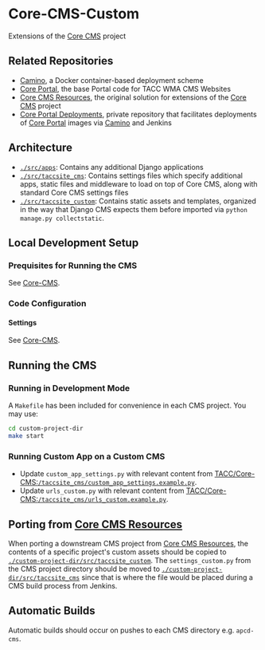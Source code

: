 # Core-CMS-Custom

Extensions of the [Core CMS] project

## Related Repositories

- [Camino], a Docker container-based deployment scheme
- [Core Portal], the base Portal code for TACC WMA CMS Websites
- [Core CMS Resources], the original solution for extensions of the [Core CMS] project
- [Core Portal Deployments], private repository that facilitates deployments of [Core Portal] images via [Camino] and Jenkins

## Architecture

- [`./src/apps`](./src/apps/): Contains any additional Django applications
- [`./src/taccsite_cms`](./src/taccsite_cms/): Contains settings files which specify additional apps, static files and middleware to load on top of Core CMS, along with standard Core CMS settings files
- [`./src/taccsite_custom`](./src/taccsite_custom/): Contains static assets and templates, organized in the way that Django CMS expects them before imported via `python manage.py collectstatic`.

## Local Development Setup

### Prequisites for Running the CMS

See [Core-CMS](https://github.com/TACC/Core-CMS#prequisites-for-running-the-cms).

### Code Configuration

#### Settings

See [Core-CMS](https://github.com/TACC/Core-CMS#settings).

## Running the CMS

### Running in Development Mode

A `Makefile` has been included for convenience in each CMS project. You may use:

```bash
cd custom-project-dir
make start
```

### Running Custom App on a Custom CMS

- Update `custom_app_settings.py` with relevant content from [TACC/Core-CMS:`/taccsite_cms/custom_app_settings.example.py`](https://github.com/TACC/Core-CMS/blob/1d88c35/taccsite_cms/custom_app_settings.example.py).
- Update `urls_custom.py` with relevant content from [TACC/Core-CMS:`/taccsite_cms/urls_custom.example.py`](https://github.com/TACC/Core-CMS/blob/1d88c35/taccsite_cms/urls_custom.example.py).

## Porting from [Core CMS Resources]

When porting a downstream CMS project from [Core CMS Resources], the contents of a specific project's custom assets should be copied to [`./custom-project-dir/src/taccsite_custom`](./src/taccsite_custom/). The `settings_custom.py` from the CMS project directory should be moved to [`./custom-project-dir/src/taccsite_cms`](./src/taccsite_cms/) since that is where the file would be placed during a CMS build process from Jenkins.


## Automatic Builds

Automatic builds should occur on pushes to each CMS directory e.g. `apcd-cms`.


<!-- Link Aliases -->

[Core Portal Deployments]: https://github.com/TACC/Core-Portal-Deployments
[Camino]: https://github.com/TACC/Camino
[Core CMS]: https://github.com/TACC/Core-CMS
[Core Styles]: https://github.com/TACC/tup-ui/tree/main/libs/core-styles
[Core CMS Resources]: https://github.com/TACC/Core-CMS-Resources
[Core Portal]: https://github.com/TACC/Core-Portal
